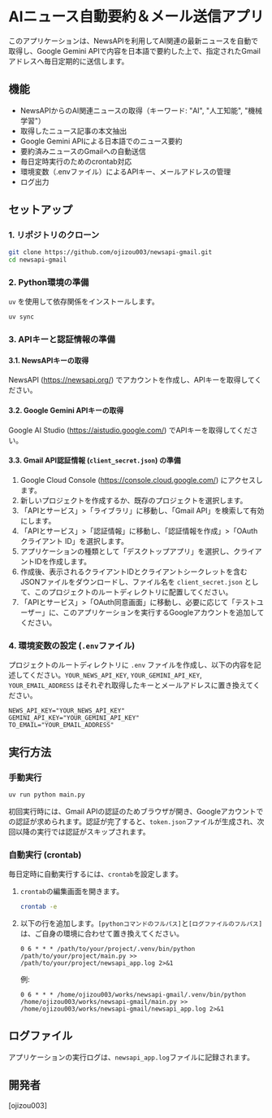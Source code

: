 # AIニュース自動要約＆メール送信アプリ

このアプリケーションは、NewsAPIを利用してAI関連の最新ニュースを自動で取得し、Google Gemini APIで内容を日本語で要約した上で、指定されたGmailアドレスへ毎日定期的に送信します。

## 機能

- NewsAPIからのAI関連ニュースの取得（キーワード: "AI", "人工知能", "機械学習"）
- 取得したニュース記事の本文抽出
- Google Gemini APIによる日本語でのニュース要約
- 要約済みニュースのGmailへの自動送信
- 毎日定時実行のためのcrontab対応
- 環境変数（.envファイル）によるAPIキー、メールアドレスの管理
- ログ出力

## セットアップ

### 1. リポジトリのクローン

```bash
git clone https://github.com/ojizou003/newsapi-gmail.git
cd newsapi-gmail
```

### 2. Python環境の準備

`uv` を使用して依存関係をインストールします。

```bash
uv sync
```

### 3. APIキーと認証情報の準備

#### 3.1. NewsAPIキーの取得

NewsAPI (https://newsapi.org/) でアカウントを作成し、APIキーを取得してください。

#### 3.2. Google Gemini APIキーの取得

Google AI Studio (https://aistudio.google.com/) でAPIキーを取得してください。

#### 3.3. Gmail API認証情報 (`client_secret.json`) の準備

1.  Google Cloud Console (https://console.cloud.google.com/) にアクセスします。
2.  新しいプロジェクトを作成するか、既存のプロジェクトを選択します。
3.  「APIとサービス」>「ライブラリ」に移動し、「Gmail API」を検索して有効にします。
4.  「APIとサービス」>「認証情報」に移動し、「認証情報を作成」>「OAuth クライアント ID」を選択します。
5.  アプリケーションの種類として「デスクトップアプリ」を選択し、クライアントIDを作成します。
6.  作成後、表示されるクライアントIDとクライアントシークレットを含むJSONファイルをダウンロードし、ファイル名を `client_secret.json` として、このプロジェクトのルートディレクトリに配置してください。
7.  「APIとサービス」>「OAuth同意画面」に移動し、必要に応じて「テストユーザー」に、このアプリケーションを実行するGoogleアカウントを追加してください。

### 4. 環境変数の設定 (`.env`ファイル)

プロジェクトのルートディレクトリに `.env` ファイルを作成し、以下の内容を記述してください。`YOUR_NEWS_API_KEY`, `YOUR_GEMINI_API_KEY`, `YOUR_EMAIL_ADDRESS` はそれぞれ取得したキーとメールアドレスに置き換えてください。

```
NEWS_API_KEY="YOUR_NEWS_API_KEY"
GEMINI_API_KEY="YOUR_GEMINI_API_KEY"
TO_EMAIL="YOUR_EMAIL_ADDRESS"
```

## 実行方法

### 手動実行

```bash
uv run python main.py
```

初回実行時には、Gmail APIの認証のためブラウザが開き、Googleアカウントでの認証が求められます。認証が完了すると、`token.json`ファイルが生成され、次回以降の実行では認証がスキップされます。

### 自動実行 (crontab)

毎日定時に自動実行するには、`crontab`を設定します。

1.  `crontab`の編集画面を開きます。
    ```bash
    crontab -e
    ```
2.  以下の行を追加します。`[pythonコマンドのフルパス]`と`[ログファイルのフルパス]`は、ご自身の環境に合わせて置き換えてください。

    ```cron
    0 6 * * * /path/to/your/project/.venv/bin/python /path/to/your/project/main.py >> /path/to/your/project/newsapi_app.log 2>&1
    ```
    例:
    ```cron
    0 6 * * * /home/ojizou003/works/newsapi-gmail/.venv/bin/python /home/ojizou003/works/newsapi-gmail/main.py >> /home/ojizou003/works/newsapi-gmail/newsapi_app.log 2>&1
    ```

## ログファイル

アプリケーションの実行ログは、`newsapi_app.log`ファイルに記録されます。

## 開発者

[ojizou003]
